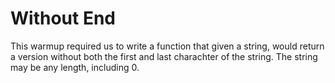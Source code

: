 Without End
====================

This warmup required us to write a function that given a string, would return a version without both the first and last charachter of the string. The string may be any length, including 0.